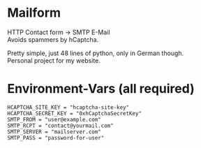 # Mailform

HTTP Contact form -> SMTP E-Mail  
Avoids spammers by hCaptcha.

Pretty simple, just 48 lines of python, only in German though.  
Personal project for my website.

# Environment-Vars (all required)
```
HCAPTCHA_SITE_KEY = "hcaptcha-site-key"
HCAPTCHA_SECRET_KEY = "0xhCaptchaSecretKey"
SMTP_FROM = "user@example.com"
SMTP_RCPT = "contact@yourmail.com"
SMTP_SERVER = "mailserver.com"
SMTP_PASS = "password-for-user"
```
